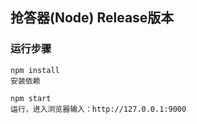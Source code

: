 ## 抢答器(Node) Release版本

### 运行步骤
```
npm install   
安装依赖  

npm start   
运行，进入浏览器输入：http://127.0.0.1:9000

```